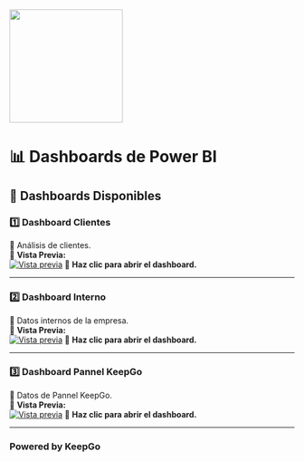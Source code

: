 ## <img src="https://i.postimg.cc/tTD72y2F/c947d0-eadc0d6e3f3c4184a5f64991dc4338a1-mv2-removebg-preview.png" width="200"/>  

# 📊 Dashboards de Power BI 

## 📌 Dashboards Disponibles  

### 1️⃣ Dashboard Clientes  
🔹 Análisis de clientes.  
🔹 **Vista Previa:**  
[![Vista previa](https://i.postimg.cc/fL2B6RZH/image.jpg)](https://app.powerbi.com/view?r=eyJrIjoiZmEwOWFhMmYtOWYzYy00NWIwLTkyNjEtN2QwY2Y1OGUyNTZkIiwidCI6ImIxM2NlNGM5LTJiZTYtNDg0NC04Y2Q5LTYwOTcyMGFmYWY5YiJ9)
🔹 **Haz clic para abrir el dashboard.**

---

### 2️⃣ Dashboard Interno  
🔹 Datos internos de la empresa.  
🔹 **Vista Previa:**  
[![Vista previa](https://i.postimg.cc/Rhrwxvwy/image.jpg)](https://app.powerbi.com/view?r=eyJrIjoiZjJhYTVmNGQtNmZiZC00MTYyLWI3OWQtNzM0YTkxNjU2NTkyIiwidCI6ImIxM2NlNGM5LTJiZTYtNDg0NC04Y2Q5LTYwOTcyMGFmYWY5YiJ9)
🔹 **Haz clic para abrir el dashboard.**

---

### 3️⃣ Dashboard Pannel KeepGo  
🔹 Datos de Pannel KeepGo.  
🔹 **Vista Previa:**  
[![Vista previa](https://i.postimg.cc/D0d4VLv4/image-2.jpg)](https://app.powerbi.com/view?r=eyJrIjoiOTc3MjhjZDctNWRmNy00OGE4LTg3ZDUtMDYxMGI2Njg5MDg1IiwidCI6ImIxM2NlNGM5LTJiZTYtNDg0NC04Y2Q5LTYwOTcyMGFmYWY5YiJ9)
🔹 **Haz clic para abrir el dashboard.**

---

### Powered by KeepGo  
